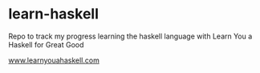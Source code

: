 # learn-haskell
Repo to track my progress learning the haskell language with Learn You a Haskell for Great Good

www.learnyouahaskell.com